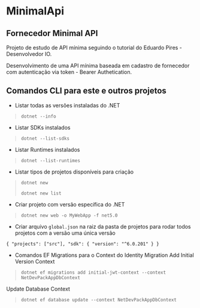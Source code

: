 # MinimalApi
## Fornecedor Minimal API
Projeto de estudo de API mínima seguindo o tutorial do Eduardo Pires - Desenvolvedor IO.

Desenvolvimento de uma API mínima baseada em cadastro de fornecedor com autenticação via token - Bearer Authetication.

## Comandos CLI para este e outros projetos
- Listar todas as versões instaladas do .NET
> `dotnet --info`

- Listar SDKs instalados
> `dotnet --list-sdks`

- Listar Runtimes instalados
> `dotnet --list-runtimes`

- Listar tipos de projetos disponíveis para criação
> `dotnet new`
>
> `dotnet new list`

- Criar projeto com versão específica do .NET
> `dotnet new web -o MyWebApp -f net5.0`

- Criar arquivo `global.json` na raiz da pasta de projetos para rodar todos projetos com a versão uma única versão

`{
	"projects": ["src"],
	"sdk": {
		"version": "^6.0.201"
	}
}`


- Comandos EF Migrations para o Context do Identity
Migration Add Initial Version Context
> `dotnet ef migrations add initial-jwt-context --context NetDevPackAppDbContext`

Update Database Context
> `dotnet ef database update --context NetDevPackAppDbContext`
